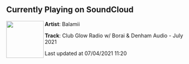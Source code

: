## Currently Playing on SoundCloud

[<img align="left" width="100" src="https://i1.sndcdn.com/artworks-8b1Crz6y9u3NygZd-rkWwKw-t500x500.jpg">](https://soundcloud.com/balamii/club-glow-radio-w-borai-denham-audio-july-2021)

**Artist**: Balamii 

**Track**: Club Glow Radio w/ Borai & Denham Audio - July 2021

Last updated at 07/04/2021 11:20
